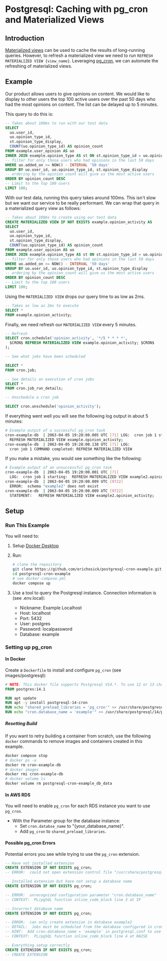 # Postgresql: Caching with pg_cron and Materialized Views

## Introduction

[Materialized views](https://www.postgresql.org/docs/14/rules-materializedviews.html) can be used to cache the results of long-running queries. However, to refresh a materialized view we need to run `REFRESH MATERIALIZED VIEW {view_name}`. Leveraging [pg_cron](https://github.com/citusdata/pg_cron), we can automate the refreshing of materialized views.

## Example

Our product allows users to give opinions on content. We would like to display to other users the top 100 active users over the past 50 days who had the most opinions on content. The list can be delayed up to 5 minutes.

This query to do this is:

```sql
-- Takes about 100ms to run with our test data
SELECT
  uo.user_id,
  uo.opinion_type_id,
  st.opinion_type_display,
  COUNT(uo.opinion_type_id) AS opinion_count
FROM example.user_opinion AS uo
INNER JOIN example.opinion_type AS st ON st.opinion_type_id = uo.opinion_type_id
-- filter for only those users who had opinions in the last 50 days
WHERE uo.added_on >= NOW() - INTERVAL '50 days'
GROUP BY uo.user_id, uo.opinion_type_id, st.opinion_type_display
-- ordering by the opinion_count will give us the most active users
ORDER BY opinion_count DESC
-- Limit to the top 100 users
LIMIT 100;
```

With our test data, running this query takes around 100ms. This isn't slow but we want our service to be really performant. We can wrap that query in a materialized query view as follows:

```sql
-- Takes about 100ms to create using our test data
CREATE MATERIALIZED VIEW IF NOT EXISTS example.opinion_activity AS
SELECT
  uo.user_id,
  uo.opinion_type_id,
  st.opinion_type_display,
  COUNT(uo.opinion_type_id) AS opinion_count
FROM example.user_opinion AS uo
INNER JOIN example.opinion_type AS st ON st.opinion_type_id = uo.opinion_type_id
-- filter for only those users who had opinions in the last 50 days
WHERE uo.added_on >= NOW() - INTERVAL '50 days'
GROUP BY uo.user_id, uo.opinion_type_id, st.opinion_type_display
-- ordering by the opinion_count will give us the most active users
ORDER BY opinion_count DESC
-- Limit to the top 100 users
LIMIT 100;
```

Using the `MATERIALIZED VIEW` drops our query time to as low as 2ms.

```sql
-- Takes as low as 2ms to execute
SELECT *
FROM example.opinion_activity;
```

Finally, we need refresh our `MATERIALIZED VIEW` every 5 minutes.

```sql
-- Refresh
SELECT cron.schedule('opinion_activity', '*/5 * * * *',
  $CRON$ REFRESH MATERIALIZED VIEW example.opinion_activity; $CRON$
);

-- See what jobs have been scheduled

SELECT *
FROM cron.job;

-- See details on execution of cron jobs
SELECT *
FROM cron.job_run_details;

-- Unschedule a cron job

SELECT cron.unschedule('opinion_activity');

```

If everything went well you will see the following log output in about 5 minutes:

```bash
# Example output of a successful pg_cron task
cron-example-db  | 2063-04-05 19:28:00.005 UTC [71] LOG:  cron job 1 starting:
  REFRESH MATERIALIZED VIEW example.opinion_activity;
cron-example-db  | 2063-04-05 19:28:00.138 UTC [71] LOG:
  cron job 1 COMMAND completed: REFRESH MATERIALIZED VIEW
```

If you make a mistake, you would see something like the following:

```bash
# Example output of an unsuccessful pg_cron task
cron-example-db  | 2063-04-05 19:20:00.001 UTC [71]
  LOG:  cron job 1 starting:  REFRESH MATERIALIZED VIEW example2.opinion_activity;
cron-example-db  | 2063-04-05 19:20:00.009 UTC [9722]
  ERROR:  schema "example2" does not exist
cron-example-db  | 2063-04-05 19:20:00.009 UTC [9722]
  STATEMENT:   REFRESH MATERIALIZED VIEW example2.opinion_activity;
```

## Setup

### Run This Example

You will need to:

1. Setup [Docker Desktop](https://www.docker.com/products/docker-desktop)
2. Run:

   ```bash
   # clone the repository
   git clone https://github.com/erichosick/postgresql-cron-example.git
   cd postgresql-cron-example
   # see docker-compose.yml
   docker compose up
   ```

3. Use a tool to query the Postgresql instance. Connection information is (see .env.local):
   - Nickname: Example Localhost
   - Host: localhost
   - Port: 5432
   - User: postgres
   - Password: localpassword
   - Database: example

### Setting up pg_cron

#### In Docker

Create a `Dockerfile` to install and configure `pg_cron` (see images/postgresql):

```Dockerfile
# NOTE: This docker file supports Postgresql V14.*. To use 12 or 13 change all 14's to 12/13.
FROM postgres:14.1

RUN apt update
RUN apt -y install postgresql-14-cron
RUN echo "shared_preload_libraries = 'pg_cron'" >> /usr/share/postgresql/14/postgresql.conf.sample
RUN echo "cron.database_name = 'example'" >> /usr/share/postgresql/14/postgresql.conf.sample
```

##### Resetting Build

If you want to retry building a container from scratch, use the following `docker` commands to remove images and containers created in this example.

```bash
docker compose stop
# docker ps -a
docker rm cron-example-db
# docker images
docker rmi cron-example-db
# docker volume ls
docker volume rm postgresql-cron-example_db_data
```

#### In AWS RDS

You will need to enable `pg_cron` for each RDS instance you want to use `pg_cron`.

- With the Parameter group for the database instance:
  - Set `cron.databse_name` to "{your_database_name}".
  - Add `pg_cron` to `shared_preload_libraries`.

#### Possible pg_cron Errors

Potential errors you see while trying to use the `pg_cron` extension.

```sql
-- Have not installed extension
CREATE EXTENSION IF NOT EXISTS pg_cron;
-- ERROR:  could not open extension control file "/usr/share/postgresql/14/extension/pg_cron.control": No such file or directory
```

```sql
-- Installed extension but have not setup a database name
CREATE EXTENSION IF NOT EXISTS pg_cron;

-- ERROR:  unrecognized configuration parameter "cron.database_name"
-- CONTEXT:  PL/pgSQL function inline_code_block line 3 at IF
```

```sql
-- Incorrect database name
CREATE EXTENSION IF NOT EXISTS pg_cron;

-- ERROR:  can only create extension in database example2
-- DETAIL:  Jobs must be scheduled from the database configured in cron.database_name, since the pg_cron background worker reads job descriptions from this database.
-- HINT:  Add cron.database_name = 'example' in postgresql.conf to use the current database.
-- CONTEXT:  PL/pgSQL function inline_code_block line 4 at RAISE
```

```sql
-- Everything setup correctly
CREATE EXTENSION IF NOT EXISTS pg_cron;
-- CREATE EXTENSION
```
